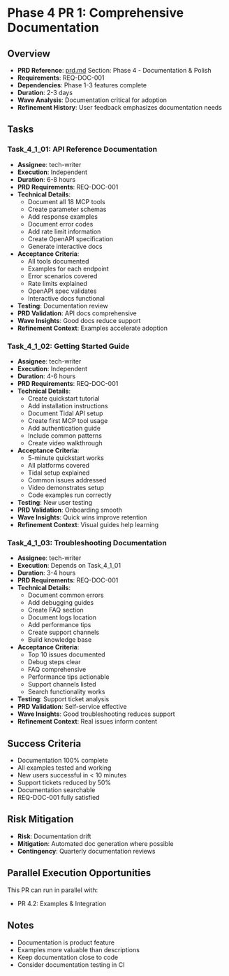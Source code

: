 # Phase 4 PR 1: Comprehensive Documentation

## Overview
- **PRD Reference**: [prd.md](./prd.md) Section: Phase 4 - Documentation & Polish
- **Requirements**: REQ-DOC-001
- **Dependencies**: Phase 1-3 features complete
- **Duration**: 2-3 days
- **Wave Analysis**: Documentation critical for adoption
- **Refinement History**: User feedback emphasizes documentation needs

## Tasks

### Task_4_1_01: API Reference Documentation
- **Assignee**: tech-writer
- **Execution**: Independent
- **Duration**: 6-8 hours
- **PRD Requirements**: REQ-DOC-001
- **Technical Details**:
  - Document all 18 MCP tools
  - Create parameter schemas
  - Add response examples
  - Document error codes
  - Add rate limit information
  - Create OpenAPI specification
  - Generate interactive docs
- **Acceptance Criteria**:
  - All tools documented
  - Examples for each endpoint
  - Error scenarios covered
  - Rate limits explained
  - OpenAPI spec validates
  - Interactive docs functional
- **Testing**: Documentation review
- **PRD Validation**: API docs comprehensive
- **Wave Insights**: Good docs reduce support
- **Refinement Context**: Examples accelerate adoption

### Task_4_1_02: Getting Started Guide
- **Assignee**: tech-writer
- **Execution**: Independent
- **Duration**: 4-6 hours
- **PRD Requirements**: REQ-DOC-001
- **Technical Details**:
  - Create quickstart tutorial
  - Add installation instructions
  - Document Tidal API setup
  - Create first MCP tool usage
  - Add authentication guide
  - Include common patterns
  - Create video walkthrough
- **Acceptance Criteria**:
  - 5-minute quickstart works
  - All platforms covered
  - Tidal setup explained
  - Common issues addressed
  - Video demonstrates setup
  - Code examples run correctly
- **Testing**: New user testing
- **PRD Validation**: Onboarding smooth
- **Wave Insights**: Quick wins improve retention
- **Refinement Context**: Visual guides help learning

### Task_4_1_03: Troubleshooting Documentation
- **Assignee**: tech-writer
- **Execution**: Depends on Task_4_1_01
- **Duration**: 3-4 hours
- **PRD Requirements**: REQ-DOC-001
- **Technical Details**:
  - Document common errors
  - Add debugging guides
  - Create FAQ section
  - Document logs location
  - Add performance tips
  - Create support channels
  - Build knowledge base
- **Acceptance Criteria**:
  - Top 10 issues documented
  - Debug steps clear
  - FAQ comprehensive
  - Performance tips actionable
  - Support channels listed
  - Search functionality works
- **Testing**: Support ticket analysis
- **PRD Validation**: Self-service effective
- **Wave Insights**: Good troubleshooting reduces support
- **Refinement Context**: Real issues inform content

## Success Criteria
- Documentation 100% complete
- All examples tested and working
- New users successful in < 10 minutes
- Support tickets reduced by 50%
- Documentation searchable
- REQ-DOC-001 fully satisfied

## Risk Mitigation
- **Risk**: Documentation drift
- **Mitigation**: Automated doc generation where possible
- **Contingency**: Quarterly documentation reviews

## Parallel Execution Opportunities
This PR can run in parallel with:
- PR 4.2: Examples & Integration

## Notes
- Documentation is product feature
- Examples more valuable than descriptions
- Keep documentation close to code
- Consider documentation testing in CI